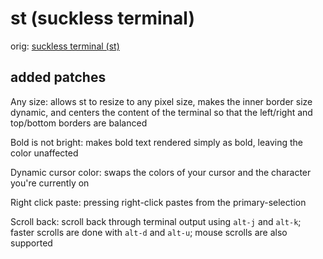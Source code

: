 # st (suckless terminal)

orig: [suckless terminal (st)](https://st.suckless.org/)

## added patches

Any size: allows st to resize to any pixel size, makes the inner border size dynamic, and centers the content of the terminal so that the left/right and top/bottom borders are balanced

Bold is not bright: makes bold text rendered simply as bold, leaving the color unaffected

Dynamic cursor color: swaps the colors of your cursor and the character you're currently on

Right click paste: pressing right-click pastes from the primary-selection

Scroll back: scroll back through terminal output using `alt-j` and `alt-k`; faster scrolls are done with `alt-d` and `alt-u`; mouse scrolls are also supported
